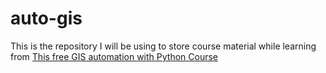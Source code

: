 # auto-gis

This is the repository I will be using to store course material while learning from [This free GIS automation with Python Course](https://automating-gis-processes.github.io/site/index.html)
